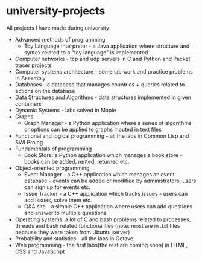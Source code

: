 # university-projects
All projects I have made during university:
* Advanced methods of programming
	* Toy Language Interpretor - a Java application where structure and syntax related to a "toy language" is implemented
* Computer networks - tcp and udp servers in C and Python and Packet tracer projects
* Computer systems architecture - some lab work and practice problems in Assembly
* Databases - a database that manages countries + queries related to actions on the database
* Data Structures and Algorithms - data structures implemented in given containers
* Dynamic Systems - labs solved in Maple
* Graphs 
	* Graph Manager - a Python application where a series of algorithms or options can be applied to graphs inputed in text files
* Functional and logical programming - all the labs in Common Lisp and SWI Prolog
* Fundamentals of programming
	* Book Store: a Python application which manages a book store - books can be added, rented, returned etc.
* Object-oriented programming
	* Event Manager - a C++ application which manages an event database - events can be added or modified by administrators, users can sign up for events etc.
	* Issue Tracker - a C++ application which tracks issues - users can add issues, solve them etc.
	* Q&A site - a simple C++ application where users can add questions and answer to multiple questions
* Operating systems: a lot of C and bash problems related to processes, threads and bash related functionalities (note: most are in .txt files because they were taken from Ubuntu server)
* Probability and statistics - all the labs in Octave
* Web programming - the first labs(the rest are coming soon) in HTML, CSS and JavaScript

